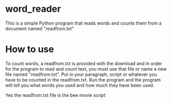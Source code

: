 # word_reader
This is a simple Python program that reads words and counts them from a document named "readfrom.txt"

# How to use
To count words, a readfrom.txt is provided with the download and in order for the program to read and count text, you must use that file or name a new file named "readfrom.txt".
Put in your paragraph, script or whatever you have to be counted in the readfrom.txt.
Run the program and the program will tell you what words you used and how much they have been used.

Yes the readfrom.txt file is the bee movie script
